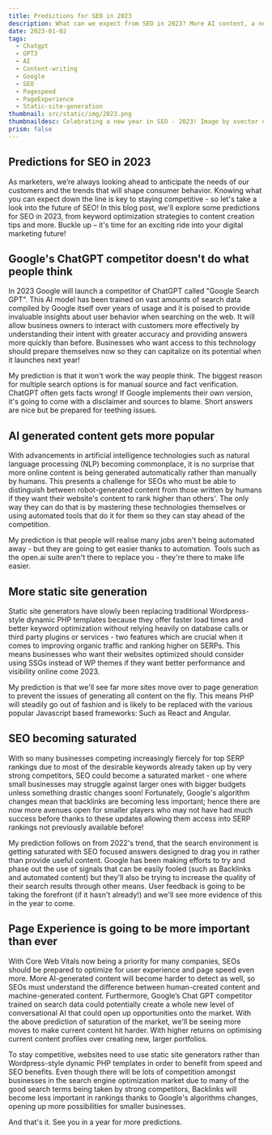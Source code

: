 ```yaml
---
title: Predictions for SEO in 2023
description: What can we expect from SEO in 2023? More AI content, a new Google search engine and advances on web technology to fix Page Experience issues.
date: 2023-01-02
tags:
  - Chatgpt
  - GPT3
  - AI
  - Content-writing
  - Google
  - SEO
  - Pagespeed
  - PageExperience
  - Static-site-generation
thumbnail: src/static/img/2023.png
thumbnaildesc: Celebrating a new year in SEO - 2023! Image by xvector on Freepik.
prism: false
---
```


## Predictions for SEO in 2023

As marketers, we’re always looking ahead to anticipate the needs of our customers and the trends that will shape consumer behavior. Knowing what you can expect down the line is key to staying competitive - so let's take a look into the future of SEO! In this blog post, we'll explore some predictions for SEO in 2023, from keyword optimization strategies to content creation tips and more. Buckle up – it's time for an exciting ride into your digital marketing future!

## Google's ChatGPT competitor doesn't do what people think

In 2023 Google will launch a competitor of ChatGPT called "Google Search GPT". This AI model has been trained on vast amounts of search data compiled by Google itself over years of usage and it is poised to provide invaluable insights about user behavior when searching on the web. It will allow business owners to interact with customers more effectively by understanding their intent with greater accuracy and providing answers more quickly than before. Businesses who want access to this technology should prepare themselves now so they can capitalize on its potential when it launches next year!

My prediction is that it won't work the way people think. The biggest reason for multiple search options is for manual source and fact verification. ChatGPT often gets facts wrong! If Google implements their own version, it's going to come with a disclaimer and sources to blame. Short answers are nice but be prepared for teething issues.

## AI generated content gets more popular

With advancements in artificial intelligence technologies such as natural language processing (NLP) becoming commonplace, it is no surprise that more online content is being generated automatically rather than manually by humans. This presents a challenge for SEOs who must be able to distinguish between robot-generated content from those written by humans if they want their website's content to rank higher than others'. The only way they can do that is by mastering these technologies themselves or using automated tools that do it for them so they can stay ahead of the competition.

My prediction is that people will realise many jobs aren't being automated away - but they are going to get easier thanks to automation. Tools such as the open.ai suite aren't there to replace you - they're there to make life easier.

## More static site generation

Static site generators have slowly been replacing traditional Wordpress-style dynamic PHP templates because they offer faster load times and better keyword optimization without relying heavily on database calls or third party plugins or services - two features which are crucial when it comes to improving organic traffic and ranking higher on SERPs. This means businesses who want their websites optimized should consider using SSGs instead of WP themes if they want better performance and visibility online come 2023.

My prediction is that we'll see far more sites move over to page generation to prevent the issues of generating all content on the fly. This means PHP will steadily go out of fashion and is likely to be replaced with the various popular Javascript based frameworks: Such as React and Angular.

## SEO becoming saturated

With so many businesses competing increasingly fiercely for top SERP rankings due to most of the desirable keywords already taken up by very strong competitors, SEO could become a saturated market - one where small businesses may struggle against larger ones with bigger budgets unless something drastic changes soon! Fortunately, Google's algorithm changes mean that backlinks are becoming less important; hence there are now more avenues open for smaller players who may not have had much success before thanks to these updates allowing them access into SERP rankings not previously available before!

My prediction follows on from 2022's trend, that the search environment is getting saturated with SEO focused answers designed to drag you in rather than provide useful content. Google has been making efforts to try and phase out the use of signals that can be easily fooled (such as Backlinks and automated content) but they'll also be trying to increase the quality of their search results through other means. User feedback is going to be taking the forefront (if it hasn't already!) and we'll see more evidence of this in the year to come.

## Page Experience is going to be more important than ever

With Core Web Vitals now being a priority for many companies, SEOs should be prepared to optimize for user experience and page speed even more. More AI-generated content will become harder to detect as well, so SEOs must understand the difference between human-created content and machine-generated content. Furthermore, Google’s Chat GPT competitor trained on search data could potentially create a whole new level of conversational AI that could open up opportunities onto the market. With the above prediction of saturation of the market, we'll be seeing more moves to make current content hit harder. With higher returns on optimising current content profiles over creating new, larger portfolios.

To stay competitive, websites need to use static site generators rather than Wordpress-style dynamic PHP templates in order to benefit from speed and SEO benefits. Even though there will be lots of competition amongst businesses in the search engine optimization market due to many of the good search terms being taken by strong competitors, Backlinks will become less important in rankings thanks to Google's algorithms changes, opening up more possibilities for smaller businesses.

And that's it. See you in a year for more predictions.
